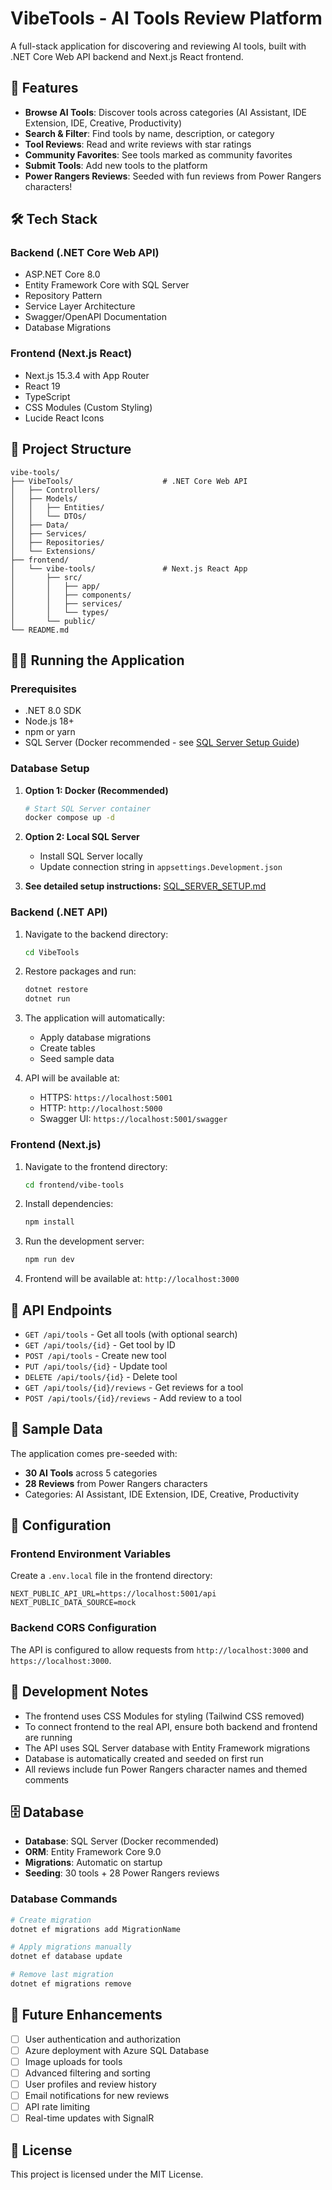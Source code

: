 # VibeTools - AI Tools Review Platform

A full-stack application for discovering and reviewing AI tools, built with .NET Core Web API backend and Next.js React frontend.

## 🚀 Features

- **Browse AI Tools**: Discover tools across categories (AI Assistant, IDE Extension, IDE, Creative, Productivity)  
- **Search & Filter**: Find tools by name, description, or category
- **Tool Reviews**: Read and write reviews with star ratings
- **Community Favorites**: See tools marked as community favorites
- **Submit Tools**: Add new tools to the platform
- **Power Rangers Reviews**: Seeded with fun reviews from Power Rangers characters!

## 🛠️ Tech Stack

### Backend (.NET Core Web API)
- ASP.NET Core 8.0
- Entity Framework Core with SQL Server
- Repository Pattern
- Service Layer Architecture
- Swagger/OpenAPI Documentation
- Database Migrations

### Frontend (Next.js React)
- Next.js 15.3.4 with App Router
- React 19
- TypeScript
- CSS Modules (Custom Styling)
- Lucide React Icons

## 📁 Project Structure

```
vibe-tools/
├── VibeTools/                    # .NET Core Web API
│   ├── Controllers/
│   ├── Models/
│   │   ├── Entities/
│   │   └── DTOs/
│   ├── Data/
│   ├── Services/
│   ├── Repositories/
│   └── Extensions/
├── frontend/
│   └── vibe-tools/               # Next.js React App
│       ├── src/
│       │   ├── app/
│       │   ├── components/
│       │   ├── services/
│       │   └── types/
│       └── public/
└── README.md
```

## 🏃‍♂️ Running the Application

### Prerequisites
- .NET 8.0 SDK
- Node.js 18+ 
- npm or yarn
- SQL Server (Docker recommended - see [SQL Server Setup Guide](SQL_SERVER_SETUP.md))

### Database Setup

1. **Option 1: Docker (Recommended)**
   ```bash
   # Start SQL Server container
   docker compose up -d
   ```

2. **Option 2: Local SQL Server**
   - Install SQL Server locally
   - Update connection string in `appsettings.Development.json`

3. **See detailed setup instructions:** [SQL_SERVER_SETUP.md](SQL_SERVER_SETUP.md)

### Backend (.NET API)

1. Navigate to the backend directory:
   ```bash
   cd VibeTools
   ```

2. Restore packages and run:
   ```bash
   dotnet restore
   dotnet run
   ```

3. The application will automatically:
   - Apply database migrations
   - Create tables
   - Seed sample data

4. API will be available at:
   - HTTPS: `https://localhost:5001`
   - HTTP: `http://localhost:5000`
   - Swagger UI: `https://localhost:5001/swagger`

### Frontend (Next.js)

1. Navigate to the frontend directory:
   ```bash
   cd frontend/vibe-tools
   ```

2. Install dependencies:
   ```bash
   npm install
   ```

3. Run the development server:
   ```bash
   npm run dev
   ```

4. Frontend will be available at: `http://localhost:3000`

## 🔗 API Endpoints

- `GET /api/tools` - Get all tools (with optional search)
- `GET /api/tools/{id}` - Get tool by ID
- `POST /api/tools` - Create new tool
- `PUT /api/tools/{id}` - Update tool
- `DELETE /api/tools/{id}` - Delete tool
- `GET /api/tools/{id}/reviews` - Get reviews for a tool
- `POST /api/tools/{id}/reviews` - Add review to a tool

## 🌱 Sample Data

The application comes pre-seeded with:
- **30 AI Tools** across 5 categories
- **28 Reviews** from Power Rangers characters
- Categories: AI Assistant, IDE Extension, IDE, Creative, Productivity

## 🔧 Configuration

### Frontend Environment Variables
Create a `.env.local` file in the frontend directory:

```env
NEXT_PUBLIC_API_URL=https://localhost:5001/api
NEXT_PUBLIC_DATA_SOURCE=mock
```

### Backend CORS Configuration
The API is configured to allow requests from `http://localhost:3000` and `https://localhost:3000`.

## 🧪 Development Notes

- The frontend uses CSS Modules for styling (Tailwind CSS removed)
- To connect frontend to the real API, ensure both backend and frontend are running
- The API uses SQL Server database with Entity Framework migrations
- Database is automatically created and seeded on first run
- All reviews include fun Power Rangers character names and themed comments

## 🗄️ Database

- **Database**: SQL Server (Docker recommended)
- **ORM**: Entity Framework Core 9.0
- **Migrations**: Automatic on startup
- **Seeding**: 30 tools + 28 Power Rangers reviews

### Database Commands
```bash
# Create migration
dotnet ef migrations add MigrationName

# Apply migrations manually
dotnet ef database update

# Remove last migration
dotnet ef migrations remove
```

## 🚀 Future Enhancements

- [ ] User authentication and authorization
- [ ] Azure deployment with Azure SQL Database
- [ ] Image uploads for tools
- [ ] Advanced filtering and sorting
- [ ] User profiles and review history
- [ ] Email notifications for new reviews
- [ ] API rate limiting
- [ ] Real-time updates with SignalR

## 📝 License

This project is licensed under the MIT License.

